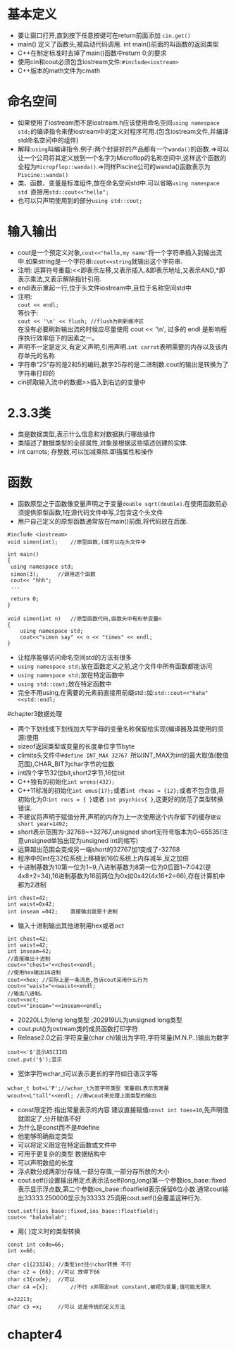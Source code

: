 
# 基本定义
- 要让窗口打开,直到按下任意按键可在return前面添加 ```cin.get()```
- main() 定义了函数头,被启动代码调用. int main()前面的叫函数的返回类型
- C++在制定标准时去掉了main()函数中return 0;的要求
- 使用cin和cout必须包含iostream文件:```#include<iostream>```
- C++版本的math文件为cmath 

# 命名空间
- 如果使用了iostream而不是iostream.h应该使用命名空间```using namespace std;```的编译指令来使iostream中的定义对程序可用.(包含iostream文件,并编译std命名空间中的组件)
- 解释:`using`叫编译指令.例子:两个封装好的产品都有一个```wanda()```的函数.=>可以让一个公司将其定义放到一个名字为Microflop的名称空间中,这样这个函数的全程为```Micropflop::wanda()```.=>同样Piscine公司的wanda()函数表示为```Piscine::wanda()```
- 类、函数、变量是标准组件,放在命名空间std中.可以省略```using namespace std ```直接用```std::cout<<"hello";```
- 也可以只声明使用到的部分```using std::cout;```

# 输入输出
- cout是一个预定义对象,```cout<<"hello,my name"```将一个字符串插入到输出流中.如果string是一个字符串:`cout<<string`就输出这个字符串.
- 注明: 运算符号重载:<<即表示左移,又表示插入.&即表示地址,又表示AND,*即表示乘法,又表示解除指针引用.
- endl表示重起一行,位于头文件iostream中,且位于名称空间std中
- 注明:   
`cout << endl; `   
等价于:   
`cout << '\n' << flush; //flush为刷新缓冲区`  
在没有必要刷新输出流的时候应尽量使用 cout << '\n', 过多的 endl 是影响程序执行效率低下的因素之一。
- 声明不一定是定义,有定义声明,引用声明.`int carrot`表明需要的内存以及该内存单元的名称
- 字符串“25”存的是2和5的编码,数字25存的是二进制数.cout的输出是转换为了字符串打印的
- cin抓取输入流中的数据>>插入到右边的变量中    

# 2.3.3类
- 类是数据类型,表示什么信息和对数据执行哪些操作
- 类描述了数据类型的全部属性,对象是根据这些描述创建的实体.
- int carrots; 存整数,可以加减乘除.即描属性和操作
# 函数 
- 函数原型之于函数像变量声明之于变量`double sqrt(double)`.在使用函数前必须提供原型函数,1在源代码文件中写,2包含这个头文件
- 用户自己定义的原型函数通常放在main()前面,将代码放在后面.


```
#include <iostream>
void simon(int);	//原型函数,(或可以在头文件中

int main()
{
 using namespace std;
 simon(3);		//调用这个函数
 cout<< "hhh";
 ...
 
 return 0;
}

void simon(int n)	//原型函数代码,函数头中有形参变量n
{
	using namespace std;
	cout<<"simon say" << n << "times" << endl;
}

```
- 让程序能够访问命名空间std的方法有很多
 - `using namespace std;`放在函数定义之前,这个文件中所有函数都能访问
 - `using namespace std;`放在特定函数中
 - `using std::cout;`放在特定函数中
 - 完全不用using,在需要的元素前直接用前缀std::如:`std::cout<<"haha"<<std::endl;`
 
#chapter3数据处理
- 两个下划线或下划线加大写字母的变量名称保留给实现(编译器及其使用的资源)使用
- sizeof返回类型或变量的长度单位字节byte
- climits头文件中`#define INT_MAX 32767 `所以INT_MAX为int的最大取值(数值范围),CHAR_BIT为char字节的位数
- int四个字节32位bit,short2字节,16位bit
- C++独有的初始化`int wrens(432);`
- C++11标准的初始化`int emus{17};`或者`int rheas = {12};`或者不包含值,将初始化为0:`int rocs = { }`或者 `int psychics{ }`,这更好的防范了类型转换错误.
- 不建议将声明于赋值分开,声明的内存为上一次使用这个内存留下的缓存`建议short year=1492;`
- short表示范围为-32768~+32767,unsigned short无符号版本为0~65535(注意unsigned单独出现为unsigned int的缩写)
- 运算超出范围会变成另一端short的32767加1变成了-32768
- 程序中的int在32位系统上移植到16位系统上内存减半,反之加倍
- 十进制基数为10第一位为1~9,八进制基数为8第一位为0后面1~7:042(是4x8+2=34),16进制基数为16前两位为0x如0x42(4x16+2=66),存在计算机中都为2进制

```
int chest=42;  
int waist=0x42;  
int inseam =042;	直接输出就是十进制
```
- 输入十进制输出其他进制用hex或者oct

```
int chest=42;  
int waist=42;  
int inseam=42;  
//直接输出十进制  
cout<<"chest="<<chest<<endl;  
//使用hex输出16进制  
cout<<hex; //实际上是一条消息,告诉cout采用什么行为
cout<<"waist="<<waist<<endl;  
//输出八进制。
cout<<oct;
cout<<"inseam="<<inseam<<endl;
```
- 20220LL为long long类型 ;202919UL为unsigned long类型
- cout.put()为ostream类的成员函数打印字符
- Release2.0之前:字符变量(char ch)输出为字符,字符常量(M.N.P..)输出为数字  

```
cout<<'$'显示ASCII码
cout.put('$');显示

```
- 宽体字符wchar_t可以表示更长的字符如日语汉字等
  
```
wchar_t bot=L'P';//wchar_t为宽字符类型 常量前L表示宽常量
wcout<<L"tall"<<endl; //用wcout来处理上面类型的输出

```
- const限定符:指出常量表示的内容
建议直接赋值`const int toes=10`,先声明值就固定了,分开赋值不好    
- 为什么是const而不是#define
 - 他能够明确指定类型
 - 可以将定义限定在特定函数或文件中
 - 可用于更复杂的类型 数据结构中
 - 可以声明数组的长度
- 浮点数分成两部分存储,一部分存值,一部分存所放的大小
- cout.setf()设置输出用定点表示法self(long,long)第一个参数ios_base::fixed表示显示浮点数,第二个参数ios_base::floatfield表示保留6位小数.通常cout输出33333.250000显示为33333.25调用cout.setf()会覆盖这种行为.

```
cout.setf(ios_base::fixed,ios_base::floatfield);
cout<< "balabalab";

```
- 用{ }定义时的类型转换  

```
const int code=66;
int x=66;

char c1{23324}; //类型int往小char转换 不行
char c2 = {66}; //可以 放得下66
char c3{code};	//可以
char c4 ={x};		//不行 x非限定not constant,被视为变量,值可能无限大

x=32213;
char c5 =x;		//可以 这是传统的定义方法
```

# chapter4


